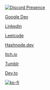 <!--
Hello Mr.code thief
-->

[![Discord Presence](https://lanyard.cnrad.dev/api/1094144642838184026?idleMessage=Doing%20Something&borderRadius=5px)](https://discord.com/users/1094144642838184026)

[Google Dev](https://g.dev/vmk)

[Linkedin](https://www.linkedin.com/in/vaisakhmkumar)

[Leetcode](https://leetcode.com/VaisakhKumar)

[Hashnode.dev](https://vaisakhk.hashnode.dev)

[Itch.io](https://vaisakhkumar.itch.io)

[Tumblr](https://www.tumblr.com/vaisakhk)

[Dev.to](https://dev.to/vaisakhk)


[![ko-fi](https://ko-fi.com/img/githubbutton_sm.svg)](https://ko-fi.com/R6R4EVA7M)
